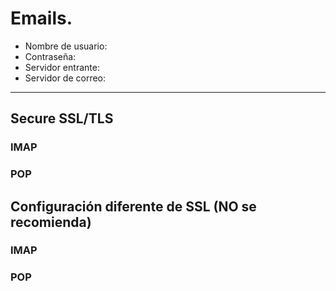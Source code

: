 # Emails.

* Nombre de usuario:
* Contraseña:
* Servidor entrante:
* Servidor de correo:
----------------------------------

## Secure SSL/TLS 

### IMAP

### POP

## Configuración diferente de SSL (NO se recomienda) 

### IMAP

### POP
